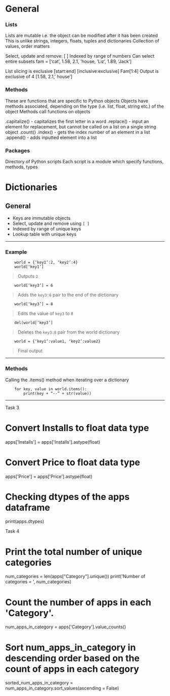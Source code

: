 # General  

### Lists
Lists are mutable i.e. the object can be modified after it has been created
This is unlike strings, integers, floats, tuples and dictionaries
Collection of values, order matters

Select, update and remove: [ ]
Indexed by range of numbers
Can select entire subsets
fam = [‘cat’, 1.58, 2.1, ’house, ’Liz’, 1.89, ’Jack’]

List slicing is exclusive
[start:end]
[inclusive:exclusive]
Fam[1:4]
Output is exclusive of 4
[1.58, 2.1,’ house’]

### Methods
These are functions that are specific to Python objects
Objects have methods associated, depending on the type (i.e. list, float, string etc.) of the object
Methods call functions on objects

.capitalize() - capitalizes the first letter in a word
.replace() - input an element for replacement, but cannot be called on a list on a single string object
.count()
.index() - gets the index number of an element in a list
.append() - adds inputted element into a list


### Packages
Directory of Python scripts
Each script is a module which specify functions, methods, types

# Dictionaries  

## General  

- Keys are immutable objects  
- Select, update and remove using `[ ]`  
- Indexed by range of unique keys  
- Lookup table with unique keys  

---

### Example  

        world = {‘key1’:2, ‘key2’:4}  
        world[‘key1’]  

> Outputs `2`  

        world[‘key3’] = 6  

> Adds the `key3:6` pair to the end of the dictionary  

        world[‘key3’] = 8  

> Edits the value of `key3` to `8`  

        del(world[‘key3’]  

> Deletes the `key3:8` pair from the world dictionary  

        world = {‘key1’:value1, ‘key2’:value2}  

> Final output

---

### Methods  

Calling the .items() method when iterating over a dictionary  

        for key, value in world.items():  
            print(key + “--” + str(value))  

---



Task 3
# Convert Installs to float data type
apps['Installs'] = apps['Installs'].astype(float)

# Convert Price to float data type
apps['Price'] = apps['Price'].astype(float)

# Checking dtypes of the apps dataframe
print(apps.dtypes)


Task 4
# Print the total number of unique categories
num_categories = len(apps["Category"].unique())
print('Number of categories = ', num_categories)

# Count the number of apps in each 'Category'. 
num_apps_in_category = apps['Category'].value_counts()

# Sort num_apps_in_category in descending order based on the count of apps in each category
sorted_num_apps_in_category = num_apps_in_category.sort_values(ascending = False)